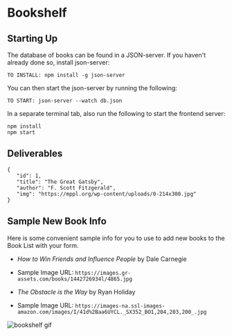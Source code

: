 # Bookshelf

## Starting Up

The database of books can be found in a JSON-server. If you haven't already done so, install json-server:

`TO INSTALL: npm install -g json-server`

You can then start the json-server by running the following:

`TO START: json-server --watch db.json`

In a separate terminal tab, also run the following to start the frontend server:

```
npm install
npm start
```

## Deliverables

<!-- 1. Fetch to `http://localhost:3005/books`. You should get a response that is an array of multiple book objects that look like this: -->
```
{ 
   "id": 1, 
   "title": "The Great Gatsby", 
   "author": "F. Scott Fitzgerald", 
   "img": "https://mppl.org/wp-content/uploads/0-214x300.jpg" 
}
```

<!-- 2. Render a list of books that show the book title and book image in the Book List -->
<!-- 3. Clicking on a book in the Book List should add it to the Bookshelf -->
<!-- 4. Clicking on a book in the Bookshelf should remove it from the Bookshelf -->
<!-- 5. Create a controlled form that allows the user to add a book to the Book List (this should _NOT_ persist) -->
<!-- 6. BONUS: Each book can only be added to Bookshelf once (Bookshelf should not have duplicate books) -->
<!-- 7. BONUS: Allow newly added books to persist (optimistic rendering or pessimistic rendering) -->

## Sample New Book Info
Here is some convenient sample info for you to use to add new books to the Book List with your form.

* *How to Win Friends and Influence People* by Dale Carnegie
* Sample Image URL: `https://images.gr-assets.com/books/1442726934l/4865.jpg`


* *The Obstacle is the Way* by Ryan Holiday
* Sample Image URL: `https://images-na.ssl-images-amazon.com/images/I/41d%2Baa6UYCL._SX352_BO1,204,203,200_.jpg`

![bookshelf gif](BookShelf.gif)

